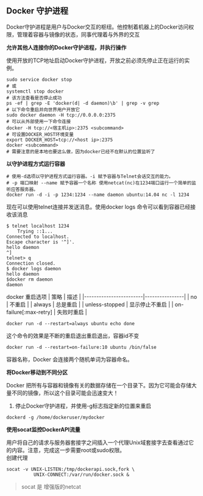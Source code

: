 ## Docker 守护进程
Docker守护进程是用户与Docker交互的枢纽。他控制着机器上的Docker访问权限，管理着容器与镜像的状态，同事代理着与外界的交互  

**允许其他人连接你的Docker守护进程，并执行操作** 

使用开放的TCP地址启动Docker守护进程，开放之前必须先停止正在运行的实例。
```
sudo service docker stop
# 或
systemctl stop docker
# 该方法查看是否停止成功
ps -ef | grep -E 'docker(d| -d daemon)\b' | grep -v grep
# 以下命令重启并向世界用户开放它
sudo docker daemon -H tcp://0.0.0.0:2375
# 可以从外部使用一下命令连接
docker -H tcp://<宿主机ip>:2375 <subcommand>
# 可设置DOCKER_HOST环境变量
export DOCKER_HOST=tcp://<host ip>:2375
docker <subcommand>
# 需要注意的是本地也要这么做，因为docker已经不在默认的位置监听了
```
**以守护进程方式运行容器**   

```
# 使用-d选项以守护进程方式运行容器。-i 赋予容器与Telnet会话交互的能力。
# -p 端口映射 --name 赋予容器一个名称 使用netcat(nc)在1234端口运行一个简单的监听应答服务器。
docker run -d -i -p 1234:1234 --name daemon ubuntu:14.04 nc -l 1234
```
现在可以使用telnet连接并发送消息。使用docker logs 命令可以看到容器已经接收该消息
```
$ telnet localhost 1234
	Trying ::1...
Connected to localhost.
Escape character is '^]'.
hello daemon
^]
telnet> q
Connection closed.
$ docker logs daemon
hello daemon
$docker rm daemon
daemon
```

docker 重启选项
| 策略                   | 描述           |
|------------------------|----------------|
| no                     | 不重启         |
| always                 | 总是重启       |
| unless-stopped         | 显示停止不重启 |
| on-failure[:max-retry] | 失败时重启     |
```
docker run -d --restart=always ubuntu echo done
```
这个命令的效果是不断的重启退出重启退出，容器id不变
```
docker run -d --restart=on-failure:10 ubuntu /bin/false
```
容器名称，Docker 会连接两个随机单词为容器命名。

**将Docker移动到不同分区** 

Docker 把所有与容器和镜像有关的数据存储在一个目录下。因为它可能会存储大量不同的镜像，所以这个目录可能会迅速变大！
1. 停止Docker守护进程，并使用-g标志指定新的位置来重启
```
dockerd -g /home/dockeruser/mydocker
```


**使用socat监控DockerAPI流量** 

用户将自己的请求与服务器套接字之间插入一个代理Unix域套接字去查看通过它的内容。注意，完成这一步需要root或sudo权限。  
创建代理  
```
socat -v UNIX-LISTEN:/tmp/dockerapi.sock,fork \
		  UNIX-CONNECT:/var/run/docker.sock &
```
> socat 是 增强版的netcat


